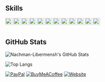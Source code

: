 <h2> Skills </h2>
<img width="22px" title="Javascript" align="left" src="https://raw.githubusercontent.com/rahulbanerjee26/githubAboutMeGenerator/main/icons/javascript.svg">
<img width="22px" title="Typescript" align="left" src="https://raw.githubusercontent.com/rahulbanerjee26/githubAboutMeGenerator/main/icons/typescript.svg">
<img width="22px" title="React" align="left" src="https://raw.githubusercontent.com/rahulbanerjee26/githubAboutMeGenerator/main/icons/reactjs.svg">
<img width="22px" title="HTML" align="left" src="https://raw.githubusercontent.com/rahulbanerjee26/githubAboutMeGenerator/main/icons/html.svg">
<img width="22px" title="CSS" align="left" src="https://raw.githubusercontent.com/rahulbanerjee26/githubAboutMeGenerator/main/icons/css.svg">
<img width="22px" title="NextJS" align="left" src="https://raw.githubusercontent.com/rahulbanerjee26/githubAboutMeGenerator/main/icons/next.svg">

<img width="22px" title="Tailwind" align="left" src="https://raw.githubusercontent.com/rahulbanerjee26/githubAboutMeGenerator/main/icons/tailwind.svg">

<img width="22px" title="Nodejs" align="left" src="https://raw.githubusercontent.com/rahulbanerjee26/githubAboutMeGenerator/main/icons/nodejs.svg">
<img width="22px" title="Express.js" align="left" src="https://raw.githubusercontent.com/rahulbanerjee26/githubAboutMeGenerator/main/icons/express.svg">
<img width="22px" title="MongoDB" align="left" src="https://raw.githubusercontent.com/rahulbanerjee26/githubAboutMeGenerator/main/icons/mongodb.svg">
<img width="22px" title="Git" align="left" src="https://raw.githubusercontent.com/rahulbanerjee26/githubAboutMeGenerator/main/icons/git.svg">
<img width="22px" title="GitHub" align="left" src="https://raw.githubusercontent.com/rahulbanerjee26/githubAboutMeGenerator/main/icons/github.svg">

<br>
<br>
<h2> GitHub Stats </h2>

<p>
<picture>
  <source media="(prefers-color-scheme: dark)" srcset="https://github-readme-stats.vercel.app/api?username=Nachman-Libermensh&show_icons=true&theme=dark">
  <img alt="Nachman-Libermensh's GitHub Stats" src="https://github-readme-stats.vercel.app/api?username=Nachman-Libermensh&show_icons=true&theme=default">
</picture>
</p>
<p>
<picture>
  <source media="(prefers-color-scheme: dark)" srcset="https://github-readme-stats.vercel.app/api/top-langs/?username=Nachman-Libermensh&layout=compact&theme=dark">
  <img alt="Top Langs" src="https://github-readme-stats.vercel.app/api/top-langs/?username=Nachman-Libermensh&layout=compact&theme=default">
</picture>
</p>

[![PayPal][badge_paypal]][paypal_link]
[![BuyMeACoffee][badge_buymeacoffee]][buymeacoffee_link]
[![Website][badge_website]][website_link]

[badge_paypal]: https://img.shields.io/badge/PayPal-Donate-blue
[paypal_link]: https://www.paypal.com/paypalme/NachmanLibermensh
[badge_buymeacoffee]: ./buymeacoffee.svg
[buymeacoffee_link]: https://www.buymeacoffee.com/NachmanLibermensh
[badge_website]: https://img.shields.io/static/v1?label=%F0%9F%8C%90&message=nachmanlibermensh.xyz&color=green&style=flat
[website_link]: https://nachmanlibermensh.xyz

<!-- ------- -->

<!--
### Hi there 👋

**Nachman-Libermensh/Nachman-Libermensh** is a ✨ _special_ ✨ repository because its `README.md` (this file) appears on your GitHub profile.

Here are some ideas to get you started:

- 🔭 I’m currently working on ...
- 🌱 I’m currently learning ...
- 👯 I’m looking to collaborate on ...
- 🤔 I’m looking for help with ...
- 💬 Ask me about ...
- 📫 How to reach me: ...
- 😄 Pronouns: ...
- ⚡ Fun fact: ...
-->

